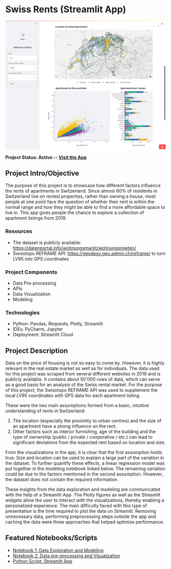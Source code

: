 # Swiss Rents (Streamlit App)


![Screenshot of the app showing a map of Switerland with the location of listed apartments](reports/img/220213_screenshot.png)

<b>Project Status: Active -- [Visit the App](https://alessine-swiss-rents-src01-overview-ds8h4e.streamlitapp.com/)</b>

## Project Intro/Objective
The purpose of this project is to showcase how different factors influence the rents of apartments in Switzerland. Since almost 60% of residents in Switzerland live on rented properties, rather than owning a house, most people at one point face the question of whether their rent is within the normal range and how they might be able to find a more affordable space to live in. This app gives people the chance to explore a collection of apartment listings from 2019.

### Resources
* The dataset is publicly available: https://datenportal.info/wohnungsmarkt/wohnungsmieten/
* Swisstopo REFRAME API: https://geodesy.geo.admin.ch/reframe/ to turn LV95 into GPS coordinates

### Project Components
* Data Pre-processing
* APIs
* Data Visualization
* Modeling

### Technologies
* Python: Pandas, Requests, Plotly, Streamlit
* IDEs: PyCharm, Jupyter
* Deployment: Streamlit Cloud

## Project Description
Data on the price of housing is not so easy to come by. However, it is highly relevant in the real estate market as well as for individuals. The data used for this project was scraped from several different websites in 2019 and is publicly available. It contains about 50'000 rows of data, which can serve as a good basis for an analysis of the Swiss rental market. For the purpose of this project, the Swisstopo REFRAME API was used to supplement the local LV95 coordinates with GPS data for each apartment listing.

These were the two main assumptions formed from a basic, intuitive understanding of rents in Switzerland: 
<ol>
<li> The location (especially the proximity to urban centres) and the size of an apartment have a strong influence on the rent.</li>
<li> Other factors such as interior furnishing, age of the building and the type of ownership (public / private / cooperative / etc.) can lead to significant deviations from the expected rent based on location and size.</li>
</ol>

From the visualizations in the app, it is clear that the first assumption holds true. Size and location can be used to explain a large part of the variation in the dataset. To further quantify these effects, a linear regression model was put together in the modeling notebook linked below. The remaining variation could be due to the factors mentioned in the second assumption. However, the dataset does not contain the required information.

These insights from the data exploration and modeling are communicated with the help of a Streamlit App. The Plotly figures as well as the Streamlit widgets allow the user to interact with the visualizations, thereby enabling a personalized experience. The main difficulty faced with this type of presentation is the time required to plot the data on Streamlit. Removing unnecessary data, performing preprocessing steps outside the app and caching the data were three approaches that helped optimize performance.

## Featured Notebooks/Scripts
* [Notebook 1: Data Exploration and Modeling](https://github.com/Alessine/swiss_rents/blob/master/notebooks/nb1_220131_basic_eda_modelling.ipynb )
* [Notebook 2: Data pre-processing and Visualization](https://github.com/Alessine/swiss_rents/blob/master/notebooks/nb2_220202_advanced_viz.ipynb)
* [Python Script: Streamlit App](https://github.com/Alessine/swiss_rents/blob/master/streamlit_app.py)
